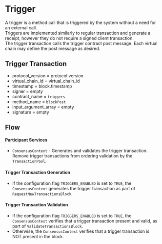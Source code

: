 # Trigger

A trigger is a method call that is triggered by the system without a need for an external call.\
Triggers are implemented similarly to regular transaction and generate a receipt, however they do not require a signed client transaction.\
The trigger transaction calls the trigger contract post message. Each virtual chain may define the post message as desired. 

## Trigger Transaction
* protocol_version = protocol version
* virtual_chain_id = virtual_chain_id
* timestamp = block.timestamp
* signer = empty
* contract_name = `triggers`
* method_name = `blockPost`
* input_argument_array = empty
* signature = empty

## Flow

#### Participant Services
* `ConsensusContext` - Generates and validates the trigger transaction. Remove trigger transactions from ordering validation by the `TransactionPool`.

#### Trigger Transaction Generation
* If the configuration flag `TRIGGERS_ENABLED` is set to `TRUE`, the `ConsensusContext` generates the trigger transaction as part of `RequestNewTransactionsBlock`.

#### Trigger Transaction Validation
* If the configuration flag `TRIGGERS_ENABLED` is set to `TRUE`, the `ConsensusContext` verifies that a trigger transaction present and valid, as part of `ValidateTransactionsBlock`. 
* Otherwise, the `ConsensusContext` verifies that a trigger transaction is NOT present in the block.
